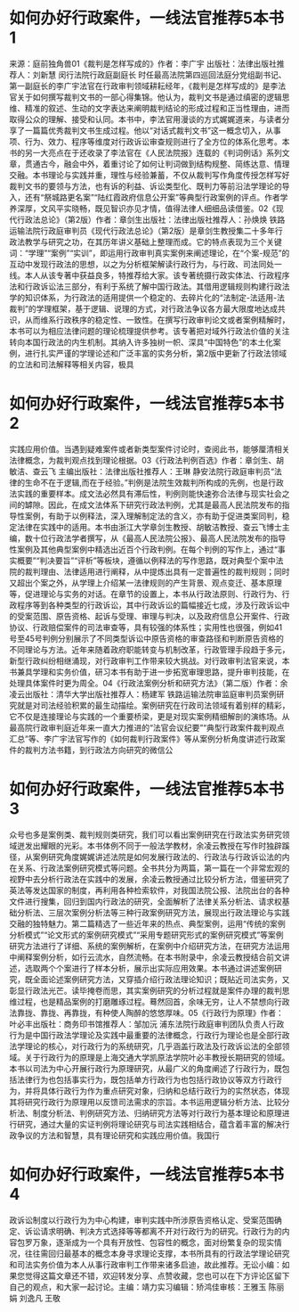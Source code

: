 # 如何办好行政案件，一线法官推荐5本书 1

来源：庭前独角兽01《裁判是怎样写成的》作者：李广宇  出版社：法律出版社推荐人：刘新慧  闵行法院行政庭副庭长 时任最高法院第四巡回法庭分党组副书记、第一副庭长的李广宇法官在行政审判领域耕耘经年，《裁判是怎样写成的》是李法官关于如何撰写裁判文书的一部心得集锦。他认为，裁判文书是通过缜密的逻辑思维、精准的叙述、生动的文字表达来阐明裁判结论的形成过程和正当性理由，进而取得公众的理解、接受和认同。本书中，李法官用漫谈的方式娓娓道来，与读者分享了一篇篇优秀裁判文书生成过程。他以“对话式裁判文书”这一概念切入，从事项、行为、效力、程序等维度对行政诉讼审查规则进行了全方位的体系化思考。本书的另一大亮点在于还收录了李法官在《人民法院报》连载的《判词例话》系列文章，贯通古今，融会中外，着重讨论了如何让判词做到结构规整、简练达意、情理交融。本书理论与实践并重，理性与经验兼蓄，不仅从裁判写作角度传授怎样写好裁判文书的要领与方法，也有诉的利益、诉讼类型化、既判力等前沿法学理论的导入，还有“祭城路更名案”“陆红霞政府信息公开案”等典型行政案例的评点。作者学养深厚，文风平实晓畅，既见智识亦见才情，值得法律人细细品读借鉴。02《现代行政法总论》（第2版）作者：章剑生出版社：法律出版社推荐人：孙焕焕  铁路运输法院行政庭审判员《现代行政法总论》（第2版）是章剑生教授集二十多年行政法教学与研究之功，在其历年讲义基础上整理而成。它的特点表现为三个关键词：“学理”“案例”“实训”，即运用行政审判真实案例来阐述理论，在“个案-规范”的互动中发现行政法的思想，以之为分析框架解读行政行为，与行政、司法同处一线。本人从该专著中获益良多，特推荐给大家。该专著统摄行政实体法、行政程序法和行政诉讼法三部分，有利于系统了解中国行政法。其借用逻辑规则构建行政法学的知识体系，为行政法的适用提供一个稳定的、去碎片化的“法制定-法适用-法裁判”的学理框架，基于逻辑、说理的方式，对行政法争议各方最大限度地达成共识，从而维系行政秩序的稳定性、一致性。在撰写行政审判论文或者案例精解时，本书可以为相应法律问题的理论梳理提供参考。该专著把对域外行政法价值的关注转向本国行政法的内生机制。其纳入许多独树一帜、深具“中国特色”的本土化案例，进行扎实严谨的学理论述和广泛丰富的实务分析，第2版中更新了行政法领域的立法和司法解释等相关内容，极具

# 如何办好行政案件，一线法官推荐5本书 2

实践应用价值。当遇到疑难案件或者新类型案件讨论时，查阅此书，能够厘清相关法律概念，为裁判观点找到理论根据。03《行政法判例百选》作者：章剑生、胡敏洁、查云飞 主编出版社：法律出版社推荐人：王琳  静安法院行政庭审判员“法律的生命不在于逻辑,而在于经验。”判例是法院生效裁判所构成的先例，也是行政法实践的重要样本。成文法必然具有滞后性，判例则能快速弥合法律与现实社会之间的罅隙。因此，在成文法体系下研究行政法判例，尤其是最高人民法院发布的指导性案例，有助于以例释法，深入理解制定法的含义，亦有助于促进类案同判，稳定法律在实践中的适用。本书由浙江大学章剑生教授、胡敏洁教授、查云飞博士主编，数十位行政法学者撰写，从《最高人民法院公报》、最高人民法院发布的指导性案例及其他典型案例中精选出近百个行政判例。在每个判例的写作上，通过“事实概要”“判决要旨”“评析”等板块，遵循以例释法的写作思路，既对典型个案中法院的裁判理由、法律适用进行阐释，从中提炼出具有一定普遍性的裁判规则；同时又超出个案之外，从学理上介绍某一法律规则的产生背景、观点变迁、基本原理等，促进理论与实务的对话。在章节的设置上，本书从行政法原则、行政行为、行政程序等到各种类型的行政诉讼，其中行政诉讼的篇幅接近七成，涉及行政诉讼中的受案范围、原告资格、起诉与受理、审理与判决，以及政府信息公开案件、行政协议、行政赔偿案件的司法审查等，具有较强的体系性；实用性也很强，例如41号至45号判例分别展示了不同类型诉讼中原告资格的审查路径和判断原告资格的不同理论与方法。近年来随着政府职能转变与机制改革，行政管理手段趋于多元，新型行政纠纷相继涌现，对行政审判工作带来较大挑战。对行政审判法官来说，本书兼具学理和实务价值，研习本书有助于进一步拓宽审理思路，提升审判技能，在处理具体案件时更为周全。04《行政法案例分析和研究方法》（第二版）作者：余凌云出版社：清华大学出版社推荐人：杨建军  铁路运输法院审监庭审判员案例研究就是对司法经验积累的最生动描绘。案例研究在行政司法领域有着别样的精彩，它不仅是连接理论与实践的一个重要桥梁，更是对现实案例精细解剖的演练场。从最高院行政审判庭近年来一直大力推进的“法官会议纪要”“典型行政案件裁判观点汇总”等、李广宇法官写作的《如何裁判行政案件》等从案例分析角度讲述行政案件的裁判方法书籍，到行政法方向研究的微信公

# 如何办好行政案件，一线法官推荐5本书 3

众号也多是案例类、裁判规则类研究，我们可以看出案例研究在行政法实务研究领域迸发出耀眼的光彩。本书体例不同于一般法学教材，余凌云教授在写作时独辟蹊径，从案例研究角度娓娓讲述法院是如何发展行政法的、行政法与行政诉讼法的内在关系、行政法案例研究模式等问题。全书共分为两篇，第一篇在一个非常宏观的视野中去分析行政法在实践中的发展，余凌云教授通过比较分析方法，借鉴研究了英法等发达国家的制度，再利用各种检索软件，对我国法院公报、法院出台的各种文件进行搜集，回归到国内行政法的研究，全面解析了法律关系分析法、请求权基础分析法、三层次案例分析法等三种行政案例研究方法，展现出行政法理论与实践交融的独特魅力。第二篇精选了一些近年来的热点、典型案例，运用“传统的案例分析模式”“论文形式的案例研究模式”“采用专题研究形式的案例研究模式”等案例研究方法进行了详细、系统的案例解析，在案例中介绍研究方法，在研究方法运用中阐释案例分析，如行云流水，自然流畅。在本书附录中，余凌云教授结合前文讲述，选取两个个案进行了样本分析，展示出实际应用效果。本书通过讲述案例研究，既全面论述案例研究方法，又穿插介绍行政法理论知识；既贴近司法实务，又彰显行政法光芒。读毕掩卷而思，其实案例研究的分析过程就是案件办理的裁判思维过程，也是精品案例的打磨雕琢过程。蓦然回首，余味无穷，让人不禁想向行政法靠拢、靠拢、再靠拢，有种使人陶醉的悠悠厚味。05《行政行为原理》作者：叶必丰出版社：商务印书馆推荐人：邹加沅  浦东法院行政庭审判团队负责人行政行为是中国行政法学理论及实践中最重要的法律概念，行政行为理论也是全部行政法学理论的核心，对行政行为的系统研究，几乎涵盖行政法及行政诉讼法的全部领域。关于行政行为的原理是上海交通大学凯原法学院叶必丰教授长期研究的领域。本书以司法为中心开展行政行为原理研究，从最广义的角度阐述了行政行为，既包括法律行为也包括事实行为，既包括单方行政行为也包括行政协议等双方行政行为，并将具体行政行为作为重点研究对象，归纳和总结行政行为的实然状态，体现其将研究行政行为原理用以反馈司法需求的宗旨。本书运用逻辑分析方法、比较分析法、制度分析法、判例研究方法、归纳研究方法等对行政行为基本理论和原理进行研究，通过大量的实证判例将理论研究与司法实践相结合，蕴含着丰富的解决行政争议的方法和智慧，具有理论研究和实践应用价值。我国行

# 如何办好行政案件，一线法官推荐5本书 4

政诉讼制度以行政行为为中心构建，审判实践中所涉原告资格认定、受案范围确定、诉讼请求明确、判决方式选择等等都离不开对行政行为的研究。行政行为的内容包罗万象，逐渐成为一个具有开放性、包容性的概念，面对纷繁复杂的现实情况，往往需回归最基本的概念本身寻求理论支撑，本书所具有的行政法学理论研究和司法实务价值为本人从事行政审判工作带来诸多启迪，故此推荐。无讼小编：如果您觉得这篇文章还不错，欢迎转发分享、点赞收藏，您也可以在下方评论区留下自己的观点，和大家一起讨论。主编：靖力实习编辑：矫鸿佳审核：王雅玉 陈丽娟 刘逸凡 王敬

